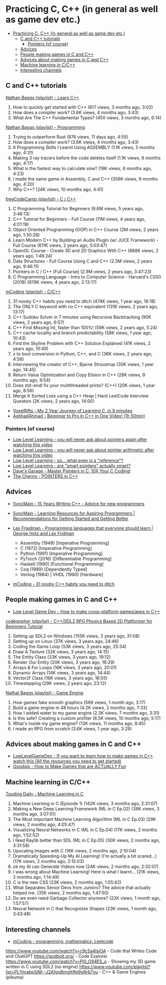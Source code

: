# Practicing C, C++ (in general as well as game dev etc.)

- [Practicing C, C++ (in general as well as game dev etc.)](#practicing-c-c-in-general-as-well-as-game-dev-etc)
  - [C and C++ tutorials](#c-and-c-tutorials)
    - [Pointers (of course)](#pointers-of-course)
  - [Advices](#advices)
  - [People making games in C and C++](#people-making-games-in-c-and-c)
  - [Advices about making games in C and C++](#advices-about-making-games-in-c-and-c)
  - [Machine learning in C/C++](#machine-learning-in-cc)
  - [Interesting channels](#interesting-channels)

## C and C++ tutorials

[Nathan Baggs (playlist) - Learn C++](https://www.youtube.com/playlist?list=PLmm8GpQIMryB7jTaH1CcMYWRiET-7NshO)

1. How to quickly get started with C++ (617 views, 3 months ago, 3:02)
2. How does a compiler work? (3.6K views, 4 months ago, 3:43)
3. What Are The C++ Fundamental Types? (450 views, 3 months ago, 6:14)

[Nathan Baggs (playlist) - Programming](https://www.youtube.com/playlist?list=PLmm8GpQIMryBpGjbl9vsjA_eYDu836YDI)

1. Trying to outperform Rust (876 views, 11 days ago, 4:55)
2. How does a compiler work? (3.6K views, 4 months ago, 3:43)
3. 6 Programming Skills I Learnt Using ASSEMBLY (1.1K views, 5 months ago, 4:31)
4. Making 3 ray tracers before the code deletes itself (1.1K views, 6 months ago, 4:17)
5. What is the fastest way to calculate sine? (19K views, 8 months ago, 4:23)
6. I made the same game in Assembly, C and C++ (356K views, 9 months ago, 4:20)
7. Why C++? (24K views, 10 months ago, 4:41)

[freeCodeCamp (playlist) - C / C++](https://www.youtube.com/playlist?list=PLWKjhJtqVAbmUE5IqyfGYEYjrZBYzaT4m)

1. C Programming Tutorial for Beginners (9.6M views, 5 years ago, 3:46:13)
2. C++ Tutorial for Beginners - Full Course (11M views, 4 years ago, 4:01:19)
3. Object Oriented Programming (OOP) in C++ Course (2M views, 2 years ago, 1:30:26)
4. Learn Modern C++ by Building an Audio Plugin (w/ JUCE Framework) - Full Course (611K views, 2 years ago, 5:03:47)
5. OpenGL Course - Create 3D and 2D Graphics With C++ (888K views, 2 years ago, 1:46:24)
6. Data Structures - Full Course Using C and C++ (2.3M views, 2 years ago, 9:46:11)
7. Pointers in C / C++ [Full Course] (2.9M views, 2 years ago, 3:47:23)
8. C Programming Language - Intro to Computer Science - Harvard's CS50 (2018) (978K views, 4 years ago, 2:13:17)

[mCoding (playlist) - C/C++](https://www.youtube.com/playlist?list=PLJ_usHaf3fgM5vOBPY-hXAjUy6SbgE-KG)

1. 31 nooby C++ habits you need to ditch (474K views, 1 year ago, 16:18)
2. The ONLY C keyword with no C++ equivalent (131K views, 2 years ago, 13:17)
3. C++ Sudoku Solver in 7 minutes using Recursive Backtracking (90K views, 2 years ago, 6:57)
4. C++ First Missing Int, faster than 100%! (59K views, 2 years ago, 5:24)
5. C++ cache locality and branch predictability (58K views, 1 year ago, 10:43)
6. Find the Skyline Problem with C++ Solution Explained (41K views, 2 years ago, 10:49)
7. x to bool conversion in Python, C++, and C (36K views, 2 years ago, 4:56)
8. Interviewing the creator of C++, Bjarne Stroustrup (30K views, 1 year ago, 14:45)
9. Return Value Optimization and Copy Elision in C++ (28K views, 9 months ago, 9:54)
10. Does std::endl fix your multithreaded prints? (C++) (20K views, 1 year ago, 8:56)
11. Merge K Sorted Lists using a C++ Heap | Hard LeetCode Interview Question (2K views, 2 years ago, 14:00)

- [VoxelRifts - My 2 Year Journey of Learning C, in 9 minutes](https://www.youtube.com/watch?v=lMvFWKHhVZ0)
- [AshhadAhmad - Beginner to Pro in C++ in One Video! (1h 50min)](https://www.youtube.com/watch?v=UX5BGV3R1ao)

### Pointers (of course)

- [Low Level Learning - you will never ask about pointers again after watching this video](https://www.youtube.com/watch?v=2ybLD6_2gKM)
- [Low Level Learning - you will never ask about pointer arithmetic after watching this video](https://www.youtube.com/watch?v=q24-QTbKQS8)
- [Low Level Learning - so... what even is a "reference"?](https://www.youtube.com/watch?v=wro8Bb6JnwU)
- [Low Level Learning - are "smart pointers" actually smart?](https://www.youtube.com/watch?v=tSIBKys2eBQ)
- [Dave's Garage - Master Pointers in C: 10X Your C Coding!](https://www.youtube.com/watch?v=IrGjyfBC-u0)
- [The Cherno - POINTERS in C++](https://www.youtube.com/watch?v=DTxHyVn0ODg)

## Advices

- [SyncMain - 15 Years Writing C++ - Advice for new programmers](https://www.youtube.com/watch?v=37VZu3b045k)
- [SyncMain - Learning Resources for Aspiring Programmers | Recommendations for Getting Started and Getting Better](https://www.youtube.com/watch?v=uyvgYPkX_gM)
- [Lex Friedman - Programming languages that everyone should learn | George Hotz and Lex Fridman](https://www.youtube.com/watch?v=XlvfHOrF26M)

  - Assembly (1949) [Imperative Programming]
  - C (1972) [Imperative Programming]
  - Python (1991) [Imperative Programming]
  - PyTorch (2016) [Differentiable Programming]
  - Haskell (1990) [Functional Programming]
  - Coq (1989) [Dependently Typed]
  - Verilog (1984) | VHDL (1980) [Hardware]

- [mCoding - 31 nooby C++ habits you need to ditch](https://www.youtube.com/watch?v=i_wDa2AS_8w)

## People making games in C and C++

- [Low Level Game Dev - How to make cross-platform games/apps in C++](https://www.youtube.com/watch?v=Bzj35LjmQ2g)

[codegopher (playlist) - C++/SDL2 RPG Physics Based 2D Platformer for Beginners Tutorial](https://www.youtube.com/playlist?list=PL2RPjWnJduNmXHRYwdtublIPdlqocBoLS)

1. Setting up SDL2 on Windows (155K views, 3 years ago, 31:08)
2. Setting up on Linux (37K views, 3 years ago, 24:46)
3. Coding the Game Loop (53K views, 3 years ago, 25:34)
4. Draw A Texture (32K views, 3 years ago, 14:15)
5. The Entity Class (33K views, 3 years ago, 19:12)
6. Render Our Entity (20K views, 3 years ago, 16:29)
7. Arrays & For Loops (16K views, 3 years ago, 20:01)
8. Dynamic Arrays (14K views, 3 years ago, 14:44)
9. Vector2f Class (16K views, 3 years ago, 16:55)
10. Timestepping (29K views, 2 years ago, 23:12)

[Nathat Baggs (playlist) - Game Engine](https://www.youtube.com/playlist?list=PLmm8GpQIMryDmnDddL35jh27F3TjtJghz)

1. How games fake smooth graphics (569 views, 1 month ago, 3:17)
2. Build a game engine in 48 hours (4.2K views, 2 months ago, 7:33)
3. How I added water to my game engine (2.3K views, 7 months ago, 3:31)
4. Is this safe? Creating a custom profiler (6.5K views, 10 months ago, 5:17)
5. What's inside my game engine? (13K views, 11 months ago, 8:45)
6. I made an RPG from scratch (3.6K views, 1 year ago, 3:29)

## Advices about making games in C and C++

- [LowLevelGameDev - If you want to learn how to make games in C++ watch this (All the resources you need to get started)](https://www.youtube.com/watch?v=7qm4OR3EmnQ)
- [Goodgis - How to Make Games that are ACTUALLY Fun](https://www.youtube.com/watch?v=CFfx5YOJ4ss)

## Machine learning in C/C++

[Tsoding Daily - Machine Learning in C](https://www.youtube.com/playlist?list=PLpM-Dvs8t0VZPZKggcql-MmjaBdZKeDMw)

1. Machine Learning in C (Episode 1) (142K views, 3 months ago, 2:31:07)
2. Making a New Deep Learning Framework (ML in C Ep.02) (38K views, 3 months ago, 3:07:01)
3. The Most Important Machine Learning Algorithm (ML in C Ep.03) (29K views, 2 months ago, 4:05:47)
4. Visualizing Neural Networks in C (ML in C Ep.04) (17K views, 2 months ago, 1:52:52)
5. I liked Raylib better than SDL (ML in C Ep.05) (30K views, 2 months ago, 3:31:58)
6. Upscaling Images with C (16K views, 2 months ago, 2:10:04)
7. Dramatically Speeding-Up My AI Learning! (I'm actually a bit scared...) (17K views, 2 months ago, 2:15:03)
8. ok my AI can Generate Videos now (24K views, 2 months ago, 2:32:07)
9. I was wrong about Machine Learning! Here is what I learnt... (21K views, 2 months ago, 1:14:49)
10. C is the new CSS (23K views, 2 months ago, 1:55:42)
11. What Separates Senior Devs from Juniors? The advice that actually helped me. (35K views, 2 months ago, 1:47:50)
12. Do we even need Garbage Collector anymore? (22K views, 1 month ago, 1:57:57)
13. Neural Network in C that Recognizes Shapes (23K views, 1 month ago, 3:43:48)

## Interesting channels

- [mCoding - programming, mathematics, Leetcode](https://www.youtube.com/@mCoding)

https://www.youtube.com/watch?v=c9c5a4IsjOA - Code that Writes Code and ChatGPT
https://godbolt.org/ - Code Explorer
https://www.youtube.com/watch?v=Pj0_O94ES_o - Showing my 3D game written in C using SDL2 (no engine)
https://www.youtube.com/playlist?list=PLYnrabpSIM--J2A1gsBmgjHfp9g9rb7vu - C++ & Game Engines (pikuma)

